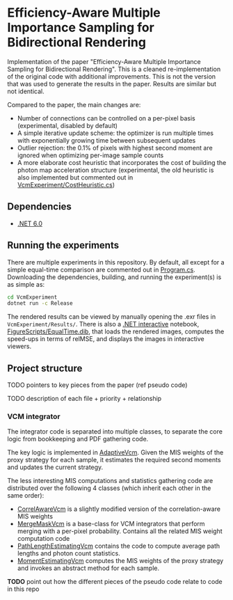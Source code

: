 # Efficiency-Aware Multiple Importance Sampling for Bidirectional Rendering

Implementation of the paper "Efficiency-Aware Multiple Importance Sampling for Bidirectional Rendering". This is a cleaned re-implementation of the original code with additional improvements. This is not the version that was used to generate the results in the paper. Results are similar but not identical.

Compared to the paper, the main changes are:
- Number of connections can be controlled on a per-pixel basis (experimental, disabled by default)
- A simple iterative update scheme: the optimizer is run multiple times with exponentially growing time between subsequent updates
- Outlier rejection: the 0.1% of pixels with highest second moment are ignored when optimizing per-image sample counts
- A more elaborate cost heuristic that incorporates the cost of building the photon map acceleration structure (experimental, the old heuristic is also implemented but commented out in [VcmExperiment/CostHeuristic.cs](VcmExperiment/CostHeuristic.cs))

## Dependencies

- [.NET 6.0](https://dotnet.microsoft.com/download)

## Running the experiments

There are multiple experiments in this repository. By default, all except for a simple equal-time comparison are commented out in [Program.cs](VcmExperiment/Program.cs). Downloading the dependencies, building, and running the experiment(s) is as simple as:

```sh
cd VcmExperiment
dotnet run -c Release
```

The rendered results can be viewed by manually opening the .exr files in `VcmExperiment/Results/`. There is also a [.NET interactive](https://github.com/dotnet/interactive) notebook, [FigureScripts/EqualTime.dib](FigureScripts/EqualTime.dib), that loads the rendered images, computes the speed-ups in terms of relMSE, and displays the images in interactive viewers.

## Project structure

TODO pointers to key pieces from the paper (ref pseudo code)

TODO description of each file + priority + relationship

### VCM integrator

The integrator code is separated into multiple classes, to separate the core logic from bookkeeping and
PDF gathering code.

The key logic is implemented in [AdaptiveVcm](VcmExperiment/AdaptiveVcm.cs). Given the MIS weights of the proxy strategy for each sample, it estimates the required second moments and updates the current strategy.

The less interesting MIS computations and statistics gathering code are distributed over the following 4 classes (which inherit each other in the same order):

- [CorrelAwareVcm](VcmExperiment/CorrelAwareVcm.cs) is a slightly modified version of the correlation-aware MIS weights
- [MergeMaskVcm](VcmExperiment/MergeMaskVcm.cs) is a base-class for VCM integrators that perform merging with a per-pixel probability. Contains all the related MIS weight computation code
- [PathLengthEstimatingVcm](VcmExperiment/PathLengthEstimatingVcm.cs) contains the code to compute average path lengths and photon count statistics.
- [MomentEstimatingVcm](VcmExperiment/MomentEstimatingVcm.cs) computes the MIS weights of the proxy strategy and invokes an abstract method for each sample.

**TODO** point out how the different pieces of the pseudo code relate to code in this repo
